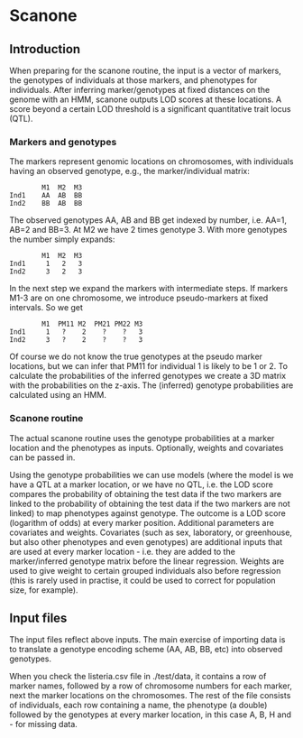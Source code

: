 # Scanone

## Introduction

When preparing for the scanone routine, the input is a vector of markers, the
genotypes of individuals at those markers, and phenotypes for individuals.
After inferring marker/genotypes at fixed distances on the genome with an HMM,
scanone outputs LOD scores at these locations. A score beyond a certain LOD
threshold is a significant quantitative trait locus (QTL).

### Markers and genotypes

The markers represent genomic locations on chromosomes, with individuals having
an observed genotype, e.g., the marker/individual matrix:

            M1  M2  M3
    Ind1    AA  AB  BB
    Ind2    BB  AB  BB

The observed genotypes AA, AB and BB get indexed by number, i.e. AA=1, AB=2 and
BB=3. At M2 we have 2 times genotype 3. With more genotypes the number simply 
expands:

            M1  M2  M3
    Ind1     1   2   3
    Ind2     3   2   3

In the next step we expand the markers with intermediate steps. If markers M1-3
are on one chromosome, we introduce pseudo-markers at fixed intervals. So we get

            M1  PM11 M2  PM21 PM22 M3
    Ind1     1   ?    2    ?    ?   3
    Ind2     3   ?    2    ?    ?   3
  
Of course we do not know the true genotypes at the pseudo marker locations, but
we can infer that PM11 for individual 1 is likely to be 1 or 2. To calculate
the probabilities of the inferred genotypes we create a 3D matrix with the
probabilities on the z-axis. The (inferred) genotype probabilities are
calculated using an HMM.

### Scanone routine

The actual scanone routine uses the genotype probabilities at a marker location
and the phenotypes as inputs. Optionally, weights and covariates can be passed
in.

Using the genotype probabilities we can use models (where the model is we have
a QTL at a marker location, or we have no QTL, i.e.  the LOD score compares the
probability of obtaining the test data if the two markers are linked to the
probability of obtaining the test data if the two markers are not linked) to
map phenotypes against genotype. The outcome is a LOD score (logarithm of odds)
at every marker position. Additional parameters are covariates and weights.
Covariates (such as sex, laboratory, or greenhouse, but also other phenotypes
and even genotypes) are additional inputs that are used at every marker
location - i.e.  they are added to the marker/inferred genotype matrix before
the linear regression.  Weights are used to give weight to certain grouped
individuals also before regression (this is rarely used in practise, it could
be used to correct for population size, for example).

## Input files

The input files reflect above inputs. The main exercise of importing data is to
translate a genotype encoding scheme (AA, AB, BB, etc) into observed genotypes. 

When you check the listeria.csv file in ./test/data, it contains a row
of marker names, followed by a row of chromosome numbers for each marker, next 
the marker locations on the chromosomes. The rest of the file consists
of individuals, each row containing a name, the phenotype (a double) followed by
the genotypes at every marker location, in this case A, B, H and - for missing
data.


